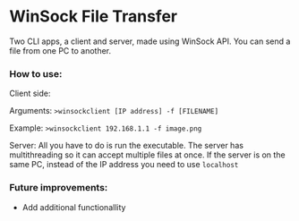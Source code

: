 # WinSock File Transfer
Two CLI apps, a client and server, made using WinSock API.
You can send a file from one PC to another.

### How to use:
Client side:

Arguments: `>winsockclient [IP address] -f [FILENAME]`

Example: `>winsockclient 192.168.1.1 -f image.png`

Server: All you have to do is run the executable. The server has multithreading so it can accept multiple files at once. If the server is on the same PC, instead of the IP address you need to use `localhost`

### Future improvements:
* Add additional functionallity
